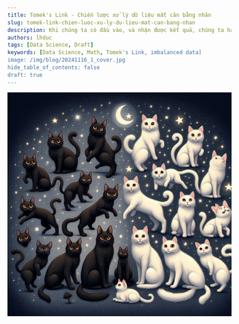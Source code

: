 ```yaml
---
title: Tomek's Link - Chiến lược xử lý dữ liệu mất cân bằng nhãn
slug: tomek-link-chien-luoc-xu-ly-du-lieu-mat-can-bang-nhan
description: Khi chúng ta có đầu vào, và nhận được kết quả, chúng ta hay đánh giá hiệu suất của kết quả xem với đầu vào như thế thì kết quả liệu có tốt không.
authors: lhduc
tags: [Data Science, Draft]
keywords: [Data Science, Math, Tomek's Link, imbalanced data]
image: /img/blog/20241116_1_cover.jpg
hide_table_of_contents: false
draft: true
---
```

![](cover.jfif)